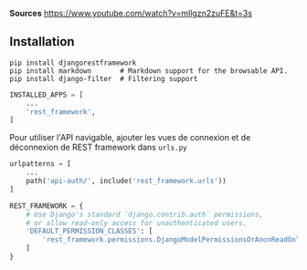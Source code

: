 **Sources**
https://www.youtube.com/watch?v=mIlgzn2zuFE&t=3s
## Installation

```shell
pip install djangorestframework
pip install markdown       # Markdown support for the browsable API.
pip install django-filter  # Filtering support
```

```python
INSTALLED_APPS = [
    ...
    'rest_framework',
]
```

Pour utiliser l'API navigable, ajouter les vues de connexion et de déconnexion de REST framework dans `urls.py`

```python
urlpatterns = [
    ...
    path('api-auth/', include('rest_framework.urls'))
]
```


```python
REST_FRAMEWORK = {
    # Use Django's standard `django.contrib.auth` permissions,
    # or allow read-only access for unauthenticated users.
    'DEFAULT_PERMISSION_CLASSES': [
        'rest_framework.permissions.DjangoModelPermissionsOrAnonReadOnly'
    ]
}
```